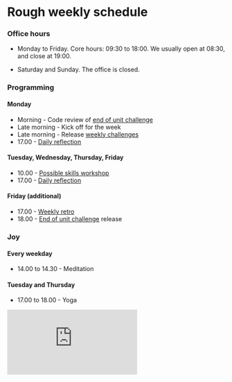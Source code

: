 # Rough weekly schedule

### Office hours

* Monday to Friday. Core hours: 09:30 to 18:00. We usually open at 08:30, and close at 19:00.

* Saturday and Sunday. The office is closed.

### Programming

#### Monday

* Morning - Code review of [end of unit challenge](./learning_at_makers.md#end-of-unit-challenges)
* Late morning - Kick off for the week
* Late morning - Release [weekly challenges](./learning_at_makers.md#challenge-based-learning)
* 17.00 - [Daily reflection](./learning_at_makers.md#daily-reflection)

#### Tuesday, Wednesday, Thursday, Friday

* 10.00 - [Possible skills workshop](./learning_at_makers.md#skills-workshops)
* 17.00 - [Daily reflection](./learning_at_makers.md#daily-reflection)

#### Friday (additional)

* 17.00 - [Weekly retro](./student_retrospective.md)
* 18.00 - [End of unit challenge](./learning_at_makers.md#end-of-unit-challenges) release

### Joy

#### Every weekday

* 14.00 to 14.30 - Meditation

#### Tuesday and Thursday

* 17.00 to 18.00 - Yoga

![Tracking pixel](https://githubanalytics.herokuapp.com/course/pills/example_schedule.md)
